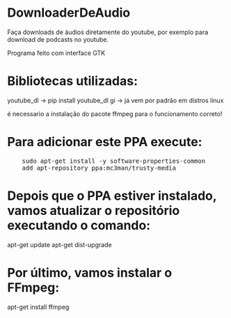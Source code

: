 # DownloaderDeAudio
Faça downloads de áudios diretamente do youtube, por exemplo para download de podcasts no youtube.

Programa feito com interface GTK

# Bibliotecas utilizadas:

youtube_dl -> pip install youtube_dl
gi -> ja vem por padrão em distros linux

é necessario a instalação do pacote ffmpeg para o funcionamento correto!

# Para adicionar este PPA execute:

<pre>
    <span style="font-weight: 400">sudo apt-get install -y software-properties-common</span>
    <span style="font-weight: 400">add apt-repository ppa:mc3man/trusty-media</span>
</pre>
# Depois que o PPA estiver instalado, vamos atualizar o repositório executando o comando:

apt-get update
apt-get dist-upgrade

# Por último, vamos instalar o FFmpeg:

apt-get install ffmpeg

 



